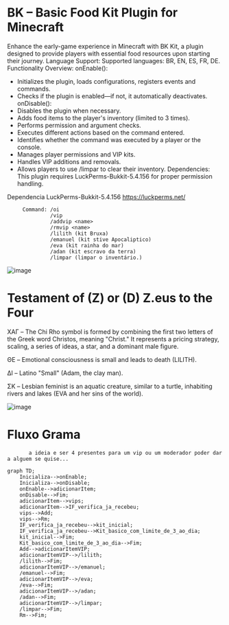 # BK – Basic Food Kit Plugin for Minecraft
Enhance the early-game experience in Minecraft with BK Kit, a plugin designed to provide players with essential food resources upon starting their journey.
Language Support:
Supported languages: BR, EN, ES, FR, DE.
Functionality Overview:
onEnable():
- Initializes the plugin, loads configurations, registers events and commands.
- Checks if the plugin is enabled—if not, it automatically deactivates.
onDisable():
- Disables the plugin when necessary.
- Adds food items to the player's inventory (limited to 3 times).
- Performs permission and argument checks.
- Executes different actions based on the command entered.
- Identifies whether the command was executed by a player or the console.
- Manages player permissions and VIP kits.
- Handles VIP additions and removals.
- Allows players to use /limpar to clear their inventory.
Dependencies:
This plugin requires LuckPerms-Bukkit-5.4.156 for proper permission handling.

Dependencia LuckPerms-Bukkit-5.4.156 https://luckperms.net/

         Command: /oi
                  /vip
                  /addvip <name>
                  /rmvip <name>
                  /lilith (kit Bruxa)
                  /emanuel (kit stive Apocaliptico)
                  /eva (kit rainha do mar)
                  /adan (kit escravo da terra)
                  /limpar (limpar o inventário.)

![image](https://github.com/user-attachments/assets/53654929-c8c6-496d-8387-777ece188616)


# Testament of (Z) or (D) Z.eus to the Four

XAΓ – The Chi Rho symbol is formed by combining the first two letters of the Greek word Christos, meaning "Christ." It represents a pricing strategy, scaling, a series of ideas, a star, and a dominant male figure.

ΘΕ – Emotional consciousness is small and leads to death (LILITH).

ΔΙ – Latino "Small" (Adam, the clay man).

ΣΚ – Lesbian feminist is an aquatic creature, similar to a turtle, inhabiting rivers and lakes (EVA and her sins of the world).

![image](https://github.com/user-attachments/assets/5a6795d7-de8a-4000-8003-b51297295103)

# Fluxo Grama 

           a ideia e ser 4 presentes para um vip ou um moderador poder dar a alguem se quise...

```mermaid
graph TD;
    Inicializa-->onEnable;
    Inicializa-->onDisable;
    onEnable-->adicionarItem;
    onDisable-->Fim;
    adicionarItem-->vips;
    adicionarItem-->IF_verifica_ja_recebeu;
    vips-->Add;
    vips-->Rm;
    IF_verifica_ja_recebeu-->kit_inicial;
    IF_verifica_ja_recebeu-->Kit_basico_com_limite_de_3_ao_dia;
    kit_inicial-->Fim;
    Kit_basico_com_limite_de_3_ao_dia-->Fim;
    Add-->adicionarItemVIP;
    adicionarItemVIP-->/lilith;
    /lilith-->Fim;
    adicionarItemVIP-->/emanuel;
    /emanuel-->Fim;
    adicionarItemVIP-->/eva;
    /eva-->Fim;
    adicionarItemVIP-->/adan;
    /adan-->Fim;
    adicionarItemVIP-->/limpar;
    /limpar-->Fim;
    Rm-->Fim;
```

